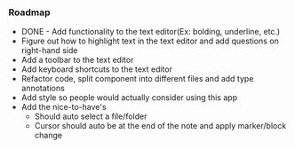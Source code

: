### Roadmap
- DONE - Add functionality to the text editor(Ex: bolding, underline, etc.)
- Figure out how to highlight text in the text editor and add questions on right-hand side
- Add a toolbar to the text editor
- Add keyboard shortcuts to the text editor
- Refactor code, split component into different files and add type annotations
- Add style so people would actually consider using this app
- Add the nice-to-have's
	- Should auto select a file/folder
	- Cursor should auto be at the end of the note and apply marker/block change